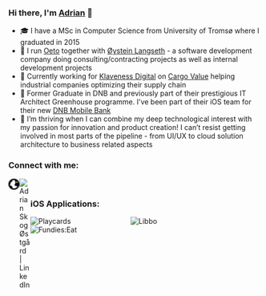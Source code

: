 ### Hi there, I'm [Adrian][adrianostgard] 👋

- 🎓 I have a MSc in Computer Science from University of Tromsø where I graduated in 2015
- 💼 I run [Oeto][oeto] together with [Øystein Langseth][oysteinlangseth] - a software development company doing consulting/contracting projects as well as internal development projects
- 🚢 Currently working for [Klaveness Digital][klaveness] on [Cargo Value][cargovalue] helping industrial companies optimizing their supply chain
- 🏦 Former Graduate in DNB and previously part of their prestigious IT Architect Greenhouse programme. I've been part of their iOS team for their new [DNB Mobile Bank][dnb-mobilebank]
- 🌱 I’m thriving when I can combine my deep technological interest with my passion for innovation and product creation! I can’t resist getting involved in most parts of the pipeline - from UI/UX to cloud solution architecture to business related aspects

### Connect with me:

[<img align="left" alt="adrianostgard.com" width="22px" src="https://raw.githubusercontent.com/iconic/open-iconic/master/svg/globe.svg" />][adrianostgard]
[<img align="left" alt="Adrian Skog Østgård | LinkedIn" width="22px" src="https://cdn.jsdelivr.net/npm/simple-icons@v3/icons/linkedin.svg" />][linkedin]

<br />

### iOS Applications:
[<img align="left" alt="Playcards" width="200px" src="https://user-images.githubusercontent.com/3825668/90292458-32588c00-de82-11ea-87a9-c53ef86fffa7.png" />][appstore-playcards]
[<img align="left" alt="Libbo" width="200px" src="https://user-images.githubusercontent.com/3825668/90292476-3be1f400-de82-11ea-918b-0816246272e8.png" />][appstore-libbo]
[<img align="left" alt="Fundies:Eat" width="200px" src="https://user-images.githubusercontent.com/3825668/90292482-3edce480-de82-11ea-91a7-3fc901c2cabb.png" />][appstore-fundies]

<!--
**adrianostgard/adrianostgard** is a ✨ _special_ ✨ repository because its `README.md` (this file) appears on your GitHub profile.

Here are some ideas to get you started:

- 🔭 I’m currently working on ...
- 🌱 I’m currently learning ...
- 👯 I’m looking to collaborate on ...
- 🤔 I’m looking for help with ...
- 💬 Ask me about ...
- 📫 How to reach me: ...
- 😄 Pronouns: ...
- ⚡ Fun fact: ...
-->

[adrianostgard]: https://adrianostgard.com
[oeto]: https://oeto.io
[linkedin]: https://www.linkedin.com/in/adrianostgard
[oysteinlangseth]: https://github.com/oysteinlangseth
[appstore-playcards]: http://itunes.apple.com/app/id1410844557
[appstore-libbo]: https://itunes.apple.com/us/app/libbo-your-books-organized/id1358016169?ls=1&mt=8
[appstore-fundies]: https://apps.apple.com/us/app/fundies-eat-food-tracking/id1476160722?ls=1
[klaveness]: https://www.klavenessdigital.com/
[cargovalue]: https://cargovalue.com/
[dnb-mobilebank]: https://apps.apple.com/no/app/dnb-mobile-bank/id390631214